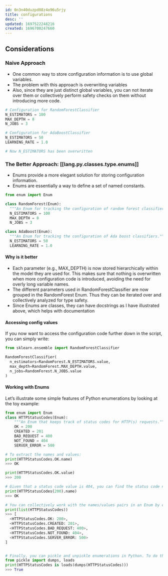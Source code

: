 ```yaml
---
id: 0n3n40duzpd08z4o96u5rjy
title: configurations
desc: ''
updated: 1697522248216
created: 1696700247660
---
```


## Considerations

### Naive Approach

- One common way to store configuration information is to use global variables.
- The problem with this approach is overwriting variables
- Also, since they are just distinct global variables, you can not iterate over them or collectively perform safety checks on them without introducing more code.

``` py
# Configuration for RandomForestClassifier
N_ESTIMATORS = 100
MAX_DEPTH = 8
N_JOBS = 3

# Configuration for AdaBoostClassifier
N_ESTIMATORS = 50
LEARNING_RATE = 1.0

# Now N_ESTIMATORS has been overwritten
```

### The Better Approach: [[lang.py.classes.type.enums]]

- Enums provide a more elegant solution for storing configuration information.
- Enums are essentially a way to define a set of named constants.

``` py
from enum import Enum

class RandomForest(Enum):
  """An Enum for tracking the configuration of random forest classifiers."""
  N_ESTIMATORS = 100
  MAX_DEPTH = 8
  N_JOBS = 3

class AdaBoost(Enum):
  """An Enum for tracking the configuration of Ada boost classifiers."""
  N_ESTIMATORS = 50
  LEARNING_RATE = 1.0
```

#### Why is it better
- Each parameter (e.g., MAX_DEPTH) is now stored hierarchically within the model they are used for. This makes sure that nothing is overwritten when more configuration code is introduced, avoiding the need for overly long variable names.
- The different parameters used in RandomForestClassifier are now grouped in the RandomForest Enum. Thus they can be iterated over and collectively analyzed for type safety.
- Since Enums are classes, they can have docstrings as I have illustrated above, which helps with documentation

#### Accessing config values
If you now want to access the configuration code further down in the script, you can simply write:

``` py
from sklearn.ensemble import RandomForestClassifier

RandomForestClassifier(
  n_estimators=RandomForest.N_ESTIMATORS.value,
  max_depth=RandomForest.MAX_DEPTH.value,
  n_jobs=RandomForest.N_JOBS.value
)
```

#### Working with Enums
Let’s illustrate some simple features of Python enumerations by looking at the toy example:
```py
from enum import Enum
class HTTPStatusCodes(Enum):
    """An Enum that keeps track of status codes for HTTP(s) requests."""
    OK = 200
    CREATED = 201
    BAD_REQUEST = 400
    NOT_FOUND = 404
    SERVER_ERROR = 500

# To extract the names and values:
print(HTTPStatusCodes.OK.name)
>>> OK

print(HTTPStatusCodes.OK.value)
>>> 200

# Given that a status code value is 404, you can find the status code name
print(HTTPStatusCodes(200).name)
>>> OK

# You can collectively work with the names/values pairs in an Enum by e.g., using the list constructor list():
print(list(HTTPStatusCodes))
>>> [
  <HTTPStatusCodes.OK: 200>, 
  <HTTPStatusCodes.CREATED: 201>, 
  <HTTPStatusCodes.BAD_REQUEST: 400>, 
  <HTTPStatusCodes.NOT_FOUND: 404>,
  <HTTPStatusCodes.SERVER_ERROR: 500>
]


# Finally, you can pickle and unpickle enumerations in Python. To do this, simply use the pickle model as you would with other familiar objects in Python:
from pickle import dumps, loads
print(HTTPStatusCodes is loads(dumps(HTTPStatusCodes)))
>>> True
```

